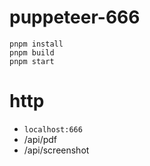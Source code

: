 # puppeteer-666

```
pnpm install
pnpm build
pnpm start
```

# http

- `localhost:666`
- /api/pdf
- /api/screenshot
